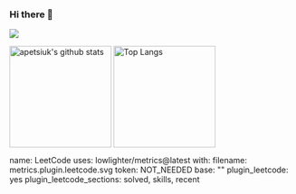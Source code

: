 ### Hi there 👋

<!--
**apetsiuk/apetsiuk** is a ✨ _special_ ✨ repository because its `README.md` (this file) appears on your GitHub profile.

Here are some ideas to get you started:

- 🔭 I’m currently working on ...
- 🌱 I’m currently learning ...
- 👯 I’m looking to collaborate on ...
- 🤔 I’m looking for help with ...
- 💬 Ask me about ...
- 📫 How to reach me: ...
- 😄 Pronouns: ...
- ⚡ Fun fact: ...
-->

![](http://github-profile-summary-cards.vercel.app/api/cards/profile-details?username=apetsiuk&theme=github)

<p>
  <img height="180em" src="https://github-readme-stats.vercel.app/api?username=apetsiuk&show_icons=true&rank_icon=percentile&theme=default&count_private=true" alt="apetsiuk's github stats" align="center"/>
  <img height="180em" src="https://github-readme-stats.vercel.app/api/top-langs/?username=apetsiuk&layout=compact" alt="Top Langs" align="center"/>
</p>

name: LeetCode
uses: lowlighter/metrics@latest
with:
  filename: metrics.plugin.leetcode.svg
  token: NOT_NEEDED
  base: ""
  plugin_leetcode: yes
  plugin_leetcode_sections: solved, skills, recent
